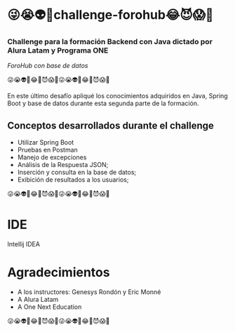 # 😜😭👽🍕challenge-forohub😂😈😱🥰

### Challenge para la formación Backend con Java dictado por Alura Latam y Programa ONE
*ForoHub con base de datos* 

😜😭👽💬😂🤒😈😱🥰😜😭👽🍕😂🤒😈😱🥰

En este último desafío apliqué los conocimientos adquiridos en Java, Spring Boot y base de datos durante esta segunda parte de la formación.

## Conceptos desarrollados durante el challenge
- Utilizar Spring Boot
- Pruebas en Postman
- Manejo de excepciones
- Análisis de la Respuesta JSON;
- Inserción y consulta en la base de datos;
- Exibición de resultados a los usuarios;

😜😭👽💬😂🤒😈😱🥰😜😭👽🍕😂🤒😈😱🥰

# IDE
Intellij IDEA

# Agradecimientos
- A los instructores: Genesys Rondón y Eric Monné
- A Alura Latam
- A One Next Education

😜😭👽💬😂🤒😈😱🥰😜😭👽🍕😂🤒😈😱🥰

